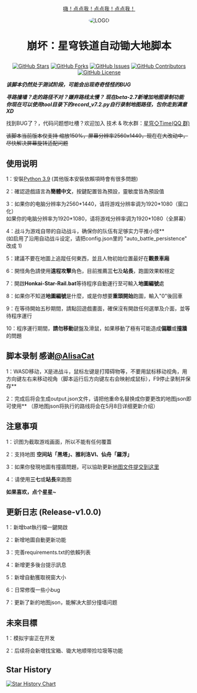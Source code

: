 <div align="center">

[嗨！点点我！点点我！点点我！](#使用说明)

<img alt="LOGO" src="https://github.com/Starry-Wind/Honkai-Star-Rail/blob/318c2c19c45d7c26f6b663a57018519f367a09a5/temp/love!.png" style="border-radius:50%">

<h1 align="center">

崩坏：星穹铁道自动锄大地脚本

</h1>
 
[![GitHub Stars](https://img.shields.io/github/stars/Starry-Wind/Honkai-Star-Rail?style=flat-square)](https://github.com/Starry-Wind/Honkai-Star-Rail/stargazers)
[![GitHub Forks](https://img.shields.io/github/forks/Starry-Wind/Honkai-Star-Rail?style=flat-square)](https://github.com/Starry-Wind/Honkai-Star-Rail/network)
[![GitHub Issues](https://img.shields.io/github/issues/Starry-Wind/Honkai-Star-Rail?style=flat-square)](https://github.com/Starry-Wind/Honkai-Star-Rail/issues)
[![GitHub Contributors](https://img.shields.io/github/contributors/Starry-Wind/Honkai-Star-Rail?style=flat-square)](https://github.com/Starry-Wind/Honkai-Star-Rail/graphs/contributors)
[![GitHub License](https://img.shields.io/github/license/Starry-Wind/Honkai-Star-Rail?style=flat-square)](https://github.com/Starry-Wind/Honkai-Star-Rail/blob/main/LICENSE)
</div>

*****该脚本仍然处于测试阶段，可能会出现奇奇怪怪的BUG*****

***寻路撞墙？走的路径不对？嫌弃路线太慢？ 现在beta-2.7新增加地图录制功能***<br>
***你现在可以使用tool目录下的record_v7.2.py自行录制地图路径，包你走到满意 XD***

找到BUG了？，代码问题想吐槽？欢迎加入 技术 & 吹水群：[星穹◇Time(QQ 群)](https://qm.qq.com/cgi-bin/qm/qr?k=xdCO46fHlVcY7D2L7elXzqcxL3nyTGnW&jump_from=webapi&authKey=uWZooQ2szv+nG/re7luCKn8LW1KibSb0vvi0FycA45Mglm5AGM1GP2iJ+SiWmDwg)<br>

~~该脚本当前版本仅支持 缩放150%，屏幕分辨率2560x1440，现在在大改动中，尽快解决屏幕旋转适配问题~~

## 使用说明

1：安裝[Python 3.9](https://www.python.org/downloads/release/python-390/) (其他版本安裝依賴項時會有很多問題)

2：確認遊戲語言為**簡體中文**，按鍵配置皆為預設，靈敏度皆為預設值

3：如果你的电脑分辨率为2560\*1440，请将游戏分辨率调为1920\*1080（窗口化）<br>
   如果你的电脑分辨率为1920\*1080，请将游戏分辨率调为1920\*1080（全屏幕）
   
4：战斗为游戏自带的自动战斗，确保你的队伍有足够实力平推小怪**<br>
   (如启用了沿用自动战斗设定，请把config.json里的 "auto_battle_persistence" 改成 1) 

5：建議不要在地圖上追蹤任何東西，並且人物初始位置最好在**觀景車廂**

6：開怪角色請使用**遠程攻擊**角色，目前推薦**三七**及**站長**，跑圖效果較穩定

7：開啟**Honkai-Star-Rail.bat**等待程序自動運行至可輸入**地圖編號**處

8：如果你不知道**地圖編號**是什麼，或是你想要**重頭開始**跑圖，輸入"0"後回車

9：在等待開始五秒期間，請點回遊戲畫面，確保沒有開啟任何選單及介面，並等待程序運行

10：程序運行期間，**請勿移動**鍵盤及滑鼠，如果移動了極有可能造成**偏離**或**撞牆**的問題

## 脚本录制 **感谢**[@AlisaCat](https://github.com/AlisaCat-S)

1：WASD移动，X是进战斗，鼠标左键是打障碍物等，不要用鼠标移动视角，用方向键左右来移动视角（脚本运行后方向键左右会映射成鼠标），F9停止录制并保存**

2：完成后将会生成output.json文件，请把他重命名替换成你要更改的地图json即可使用** （原地图json将执行的路线将会在5月8日详细更新介绍）
 
## 注意事項
 
1：识图为截取游戏画面，所以不能有任何覆蓋
 
2：支持地图 **空间站「黑塔」、雅利洛VI、仙舟「羅浮」**

3：如果你發現地圖有撞牆問題，可以協助更新[地图文件提交到这里](https://github.com/Starry-Wind/Honkai-Star-Rail/tree/map)

4：请使用**三七**或**站長**來跑图

****如果喜欢，点个星星~****

## 更新日志 (Release-v1.0.0)

1：新增bat執行檔一鍵開啟

2：新增地圖自動更新功能

3：完善requirements.txt的依賴列表

4：新增更多後台提示訊息

5：新增自動獲取視窗大小

6：日常修復一些小bug

7：更新了新的地图json，能解决大部分撞墙问题

## 未來目標

1：模拟宇宙正在开发

2：后续将会新增找宝箱、锄大地顺带捡垃圾等功能

## Star History

[![Star History Chart](https://api.star-history.com/svg?repos=Starry-Wind/Honkai-Star-Rail&type=Date)](https://star-history.com/#Starry-Wind/Honkai-Star-Rail&Date)
